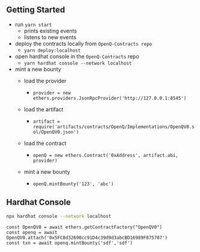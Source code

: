 ## Getting Started

* run `yarn start`
  * prints existing events
  * listens to new events
* deploy the contracts locally from `OpenQ-Contracts repo`
  * `yarn deploy:localhost`
* open hardhat console in the `OpenQ-Contracts` repo
  * `yarn hardhat console --network localhost`
* mint a new bounty
    * load the provider
      * `provider = new ethers.providers.JsonRpcProvider('http://127.0.0.1:8545')`

    * load the artifact
      * `artifact = require('artifacts/contracts/OpenQ/Implementations/OpenQV0.sol/OpenQV0.json')`

    * load the contract
      * `openQ = new ethers.Contract('0xAddress', artifact.abi, provider)`

    * mint a new bounty
      * `openQ.mintBounty('123', 'abc')`

## Hardhat Console

```bash
npx hardhat console --network localhost
```

```
const OpenQV0 = await ethers.getContractFactory("OpenQV0")
const openq = await OpenQV0.attach('0x5FC8d32690cc91D4c39d9d3abcBD16989F875707')
const txn = await openq.mintBounty('sdf','sdf')
```